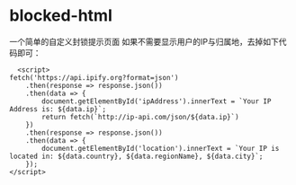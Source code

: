 # blocked-html
一个简单的自定义封锁提示页面
如果不需要显示用户的IP与归属地，去掉如下代码即可：

    
      <script>
    fetch('https://api.ipify.org?format=json')
        .then(response => response.json())
        .then(data => {
            document.getElementById('ipAddress').innerText = `Your IP Address is: ${data.ip}`;
            return fetch(`http://ip-api.com/json/${data.ip}`)
        })
        .then(response => response.json())
        .then(data => {
            document.getElementById('location').innerText = `Your IP is located in: ${data.country}, ${data.regionName}, ${data.city}`;
        });
    </script>
